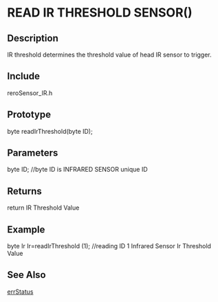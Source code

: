 # READ IR THRESHOLD SENSOR() #

## Description ##
IR threshold determines the threshold value of head IR sensor to trigger.

## Include ##
reroSensor_IR.h

## Prototype ##
byte readIrThreshold(byte ID);

## Parameters ##
byte ID; //byte ID is INFRARED SENSOR unique ID

## Returns ##
return IR Threshold Value

## Example ##
byte Ir
Ir=readIrThreshold (1); //reading ID 1 Infrared Sensor Ir Threshold Value

## See Also ##

[errStatus](https://github.com/syamimi96/Library-for-Rero-infrared-sensor-/blob/wiki/Example/errStatus.md
)
